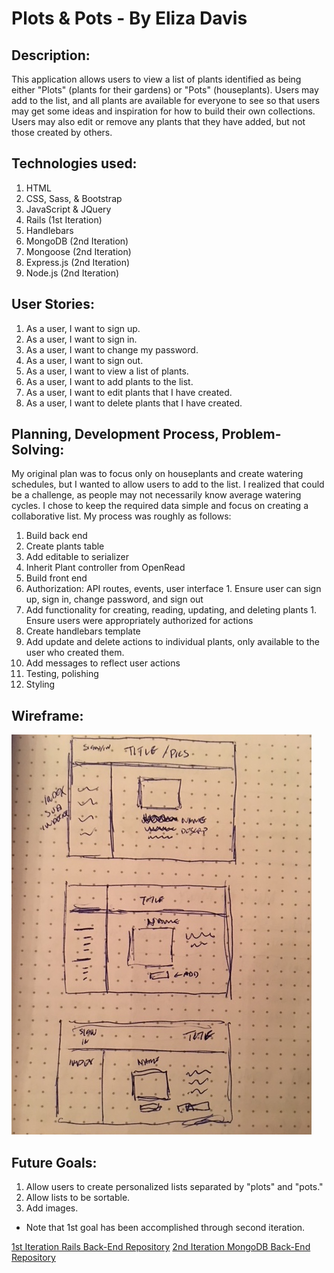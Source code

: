 
# Plots & Pots - By Eliza Davis

## Description:
This application allows users to view a list of plants identified as being
either "Plots" (plants for their gardens) or "Pots" (houseplants). Users may
add to the list, and all plants are available for everyone to see so that users
may get some ideas and inspiration for how to build their own collections. Users
may also edit or remove any plants that they have added, but not those created
by others.

## Technologies used:
1. HTML
2. CSS, Sass, & Bootstrap
3. JavaScript & JQuery
4. Rails (1st Iteration)
5. Handlebars
6. MongoDB (2nd Iteration)
7. Mongoose (2nd Iteration)
8. Express.js (2nd Iteration)
9. Node.js (2nd Iteration)

## User Stories:
1. As a user, I want to sign up.
2. As a user, I want to sign in.
3. As a user, I want to change my password.
4. As a user, I want to sign out.
5. As a user, I want to view a list of plants.
6. As a user, I want to add plants to the list.
7. As a user, I want to edit plants that I have created.
8. As a user, I want to delete plants that I have created.

## Planning, Development Process, Problem-Solving:

My original plan was to focus only on houseplants and create watering schedules,
but I wanted to allow users to add to the list. I realized that could be a
challenge, as people may not necessarily know average watering cycles. I chose
to keep the required data simple and focus on creating a collaborative list. My
process was roughly as follows:

1. Build back end
  1. Create plants table
  2. Add editable to serializer
  3. Inherit Plant controller from OpenRead
2. Build front end
  1. Authorization: API routes, events, user interface
    1. Ensure user can sign up, sign in, change password, and sign out
  2. Add functionality for creating, reading, updating, and deleting plants
    1. Ensure users were appropriately authorized for actions
3. Create handlebars template
4. Add update and delete actions to individual plants, only available to the
user who created them.
5. Add messages to reflect user actions
6. Testing, polishing
7. Styling

## Wireframe:

![Wireframe](./public/images/Wireframe_P2.JPG)

## Future Goals:

1. Allow users to create personalized lists separated by "plots" and "pots."
2. Allow lists to be sortable.
3. Add images.
* Note that 1st goal has been accomplished through second iteration.

[1st Iteration Rails Back-End Repository](https://github.com/elizadavis/PlotsAndPots)
[2nd Iteration MongoDB Back-End Repository](https://github.com/elizadavis/PlotsAndPotsExpress)
